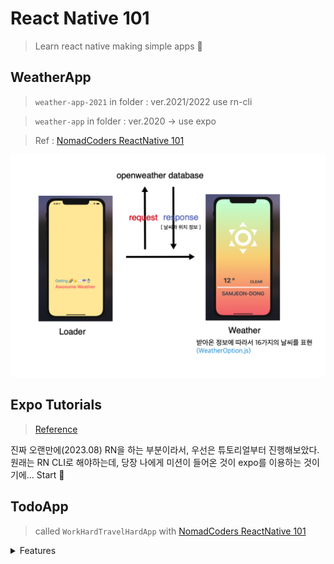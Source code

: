 # React Native 101

> Learn react native making simple apps 🥳

## WeatherApp

> `weather-app-2021` in folder : ver.2021/2022 use rn-cli

> `weather-app` in folder : ver.2020 → use expo

> Ref : [NomadCoders ReactNative 101](https://nomadcoders.co/react-native-for-beginners)

![app-flow](screenshots/weather_app.png)

## Expo Tutorials

> [Reference](https://docs.expo.dev/tutorial/introduction/)

진짜 오랜만에(2023.08) RN을 하는 부분이라서, 우선은 튜토리얼부터 진행해보았다. 원래는 RN CLI로 해야하는데, 당장 나에게 미션이 들어온 것이 expo를 이용하는 것이기에... Start 🚀

## TodoApp

> called `WorkHardTravelHardApp` with [NomadCoders ReactNative 101](https://nomadcoders.co/react-native-for-beginners)

<details>
  <summary>Features</summary>

- [x] 카테고리별 할 일(상단 탭) 리스트업
- [x] 할 일 생성/추가
- [x] 할 일 수정 : 내용 및 상태 변경
- [x] 할 일 제거
- [x] AsyncStorage에 할 일/탭 정보 저장
</details>
